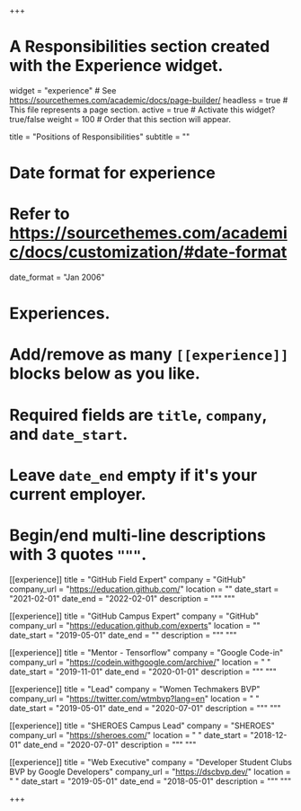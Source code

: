 +++
# A Responsibilities section created with the Experience widget.

widget = "experience"  # See https://sourcethemes.com/academic/docs/page-builder/
headless = true  # This file represents a page section.
active = true  # Activate this widget? true/false
weight = 100  # Order that this section will appear.

title = "Positions of Responsibilities"
subtitle = ""

# Date format for experience

#   Refer to https://sourcethemes.com/academic/docs/customization/#date-format

date_format = "Jan 2006"

# Experiences.

#   Add/remove as many `[[experience]]` blocks below as you like.

#   Required fields are `title`, `company`, and `date_start`.

#   Leave `date_end` empty if it's your current employer.

#   Begin/end multi-line descriptions with 3 quotes `"""`.
[[experience]]
  title = "GitHub Field Expert"
  company = "GitHub"
  company_url = "https://education.github.com/"
  location = ""
  date_start = "2021-02-01"
  date_end = "2022-02-01"
  description = """ """

[[experience]]
  title = "GitHub Campus Expert"
  company = "GitHub"
  company_url = "https://education.github.com/experts"
  location = ""
  date_start = "2019-05-01"
  date_end = ""
  description = """ """

[[experience]]
  title = "Mentor - Tensorflow"
  company = "Google Code-in"
  company_url = "https://codein.withgoogle.com/archive/"
  location = " "
  date_start = "2019-11-01"
  date_end = "2020-01-01"
  description = """ """

[[experience]]
  title = "Lead"
  company = "Women Techmakers BVP"
  company_url = "https://twitter.com/wtmbvp?lang=en"
  location = " "
  date_start = "2019-05-01"
  date_end = "2020-07-01"
  description = """ """

[[experience]]
  title = "SHEROES Campus Lead"
  company = "SHEROES"
  company_url = "https://sheroes.com/"
  location = " "
  date_start = "2018-12-01"
  date_end = "2020-07-01"
  description = """ """

[[experience]]
  title = "Web Executive"
  company = "Developer Student Clubs BVP by Google Developers"
  company_url = "https://dscbvp.dev/"
  location = " "
  date_start = "2019-05-01"
  date_end = "2018-05-01"
  description = """ """

+++
